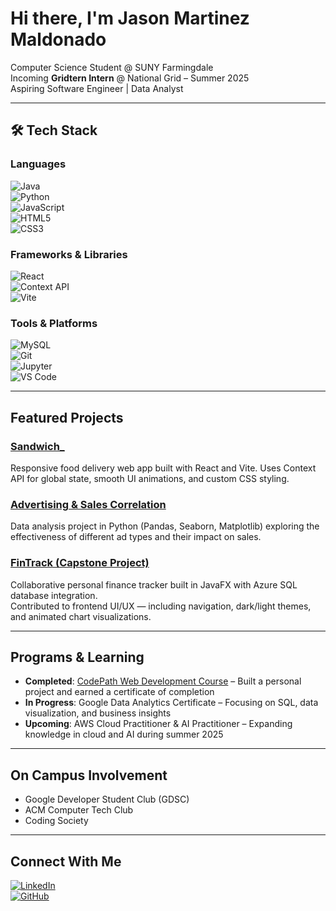 # Hi there, I'm Jason Martinez Maldonado

Computer Science Student @ SUNY Farmingdale  
Incoming **Gridtern Intern** @ National Grid – Summer 2025  
Aspiring Software Engineer | Data Analyst 

---

## 🛠 Tech Stack

### Languages  
![Java](https://img.shields.io/badge/Java-%23ED8B00.svg?style=for-the-badge&logo=openjdk&logoColor=white)  
![Python](https://img.shields.io/badge/Python-%2314354C.svg?style=for-the-badge&logo=python&logoColor=white)  
![JavaScript](https://img.shields.io/badge/JavaScript-%23F7DF1E.svg?style=for-the-badge&logo=javascript&logoColor=black)  
![HTML5](https://img.shields.io/badge/HTML5-%23E34F26.svg?style=for-the-badge&logo=html5&logoColor=white)  
![CSS3](https://img.shields.io/badge/CSS3-%231572B6.svg?style=for-the-badge&logo=css3&logoColor=white)

### Frameworks & Libraries  
![React](https://img.shields.io/badge/React-%2361DAFB.svg?style=for-the-badge&logo=react&logoColor=black)  
![Context API](https://img.shields.io/badge/Context_API-%2361DAFB.svg?style=for-the-badge&logo=react&logoColor=black)  
![Vite](https://img.shields.io/badge/Vite-%23646CFF.svg?style=for-the-badge&logo=vite&logoColor=white)

### Tools & Platforms  
![MySQL](https://img.shields.io/badge/MySQL-%2300f.svg?style=for-the-badge&logo=mysql&logoColor=white)  
![Git](https://img.shields.io/badge/Git-%23F05033.svg?style=for-the-badge&logo=git&logoColor=white)  
![Jupyter](https://img.shields.io/badge/Jupyter-%23F37626.svg?style=for-the-badge&logo=jupyter&logoColor=white)  
![VS Code](https://img.shields.io/badge/VSCode-%23007ACC.svg?style=for-the-badge&logo=visual-studio-code&logoColor=white)

---

## Featured Projects

### [Sandwich_](https://github.com/jason-m35/sandwich_)  
Responsive food delivery web app built with React and Vite. Uses Context API for global state, smooth UI animations, and custom CSS styling.

### [Advertising & Sales Correlation](https://github.com/jason-m35/Advertising-Correlation)  
Data analysis project in Python (Pandas, Seaborn, Matplotlib) exploring the effectiveness of different ad types and their impact on sales.

### [FinTrack (Capstone Project)](https://github.com/WJijon223/FinTrack)  
Collaborative personal finance tracker built in JavaFX with Azure SQL database integration.  
Contributed to frontend UI/UX — including navigation, dark/light themes, and animated chart visualizations.

---

## Programs & Learning

-  **Completed**: [CodePath Web Development Course](https://www.codepath.org) – Built a personal project and earned a certificate of completion  
-  **In Progress**: Google Data Analytics Certificate – Focusing on SQL, data visualization, and business insights  
-  **Upcoming**: AWS Cloud Practitioner & AI Practitioner – Expanding knowledge in cloud and AI during summer 2025  

---

## On Campus Involvement

- Google Developer Student Club (GDSC)  
- ACM Computer Tech Club  
- Coding Society  

---

## Connect With Me

[![LinkedIn](https://img.shields.io/badge/LinkedIn-%230077B5.svg?style=for-the-badge&logo=linkedin&logoColor=white)](https://www.linkedin.com/in/jason-martinez-maldonado)  
[![GitHub](https://img.shields.io/badge/GitHub-%23121011.svg?style=for-the-badge&logo=github&logoColor=white)](https://github.com/jason-m35)

